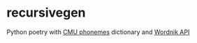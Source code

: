 recursivegen
============

Python poetry with [CMU phonemes](http://svn.code.sf.net/p/cmusphinx/code/trunk/cmudict/cmudict.0.7a) dictionary and [Wordnik API](http://wordnik.com)
